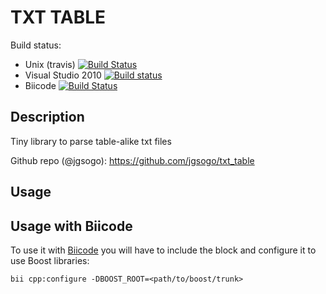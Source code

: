 
# TXT TABLE

Build status:

 * Unix (travis) [![Build Status](https://travis-ci.org/jgsogo/txt_table.svg)](https://travis-ci.org/jgsogo/txt_table)
 * Visual Studio 2010 [![Build status](https://ci.appveyor.com/api/projects/status/u0atseh08n1v4pha?svg=true)](https://ci.appveyor.com/project/jgsogo/txt-table)
 * Biicode [![Build Status](https://webapi.biicode.com/v1/badges/jgsogo/jgsogo/txt_table/master)](https://www.biicode.com/jgsogo/txt_table)


## Description

Tiny library to parse table-alike txt files

Github repo (@jgsogo): https://github.com/jgsogo/txt_table


## Usage


## Usage with Biicode

To use it with [Biicode](https://www.biicode.com/) you will have to include the block and configure it to use Boost libraries:

    bii cpp:configure -DBOOST_ROOT=<path/to/boost/trunk>